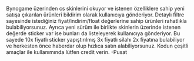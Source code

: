 Bynogame üzerinden cs skinlerini okuyor ve istenen özelliklere sahip yeni satışa çıkarılan ürünleri bildirim olarak kullanıcıya gönderiyor. Detaylı filtre sayesinde istediğiniz fiyat/indirim/float değerlerine sahip ürünleri rahatlıkla bulabiliyorsunuz. Ayrıca yeni sürüm ile birlikte skinlerin üzerinde istenen değerde sticker var ise bunları da listeleyerek kullanıcıya gönderiyor. Bu sayede 10x fiyatlı sticker yapıştırılmış 3x fiyatlı silahı 2x fiyatına bulabiliyor ve herkesten önce haberdar olup hızlıca satın alabiliyorsunuz. Kodun çeşitli amaçlar ile kullanımında lütfen credit verin.
-Pusat
